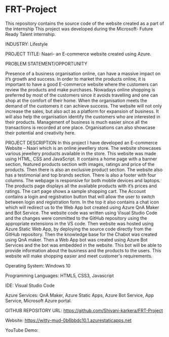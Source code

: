# FRT-Project
This repository contains the source code of the website created as a part of the internship
This project was developed during the Microsoft- Future Ready Talent internship.

INDUSTRY: Lifestyle

PROJECT TITLE: Naari- an E-commerce website created using Azure.

PROBLEM STATEMENT/OPPORTUNITY

Presence of a business organisation online, can have a massive impact on it’s growth and success. In order to market the products online, it is important to have a good E-commerce website where the customers can review the products and make purchases. Nowadays online shopping is preferred by most of the customers since it avoids travelling and one can shop at the comfort of their home. When the organisation meets the demand of the customers it can achieve success. 
The website will not only increase the sales, but also act as a platform for expansion of business. It will also help the organisation identify the customers who are interested in their products. Management of business is much easier since all the transactions is recorded at one place. Organisations can also showcase their potential and creativity here.



PROJECT DESCRIPTION
In this project I have developed an E-commerce Website – Naari which is an online jewellery store. The website showcases various jewellery products available in the store. This website was made using HTML, CSS and JavaScript. It contains a home page with a banner section, featured products section with images, ratings and price of the products. Then there is also an exclusive product section. The website also has a testimonial and top brands section. There is also a footer with four columns. The webpage is responsive for both mobile devices and laptops. The products page displays all the available products with it’s prices and ratings. The cart page shows a sample shopping cart. The Account contains a login and registration button that will allow the user to switch between login and registration form. In the top it also contains a chat icon which will redirect us to the Web App bot created using Azure QnA Maker and Bot Service. The website code was written using Visual Studio Code and the changes were committed to the GitHub repository using the appropriate extensions in the VS code. Then website was hosted using Azure Static Web App, by deploying the source code directly from the GitHub repository. Then the knowledge base for the Chabot was created using QnA maker. Then a Web App bot was created using Azure Bot Services and the bot was embedded in the website. This bot will be able to provide information about the business and the products to the users. This website will make shopping easier and meet customer's requirements.




Operating System: Windows 10

Programming Languages: HTML5, CSS3, Javascript

IDE: Visual Studio Code

Azure Services: QnA Maker, Azure Static Apps, Azure Bot Service, App Service, Microsoft Azure portal.

GITHUB REPOSITORY URL: https://github.com/Shivani-karkera/FRT-Project

Website: https://witty-mud-0b6bbdc10.1.azurestaticapps.net

YouTube Demo:
